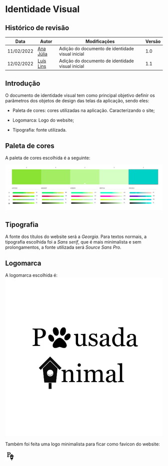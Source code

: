 # Identidade Visual

## Histórico de revisão
| Data       | Autor                                        | Modificações                      | Versão |
| ---------- | -------------------------------------------- | --------------------------------- | ------ |
| 11/02/2022 | [Ana Júlia](https://github.com/aluzianobriceno) | Adição do documento de identidade visual inicial | 1.0  |
| 12/02/2022 | [Luís Lins](https://github.com/luisgaboardi) | Adição do documento de identidade visual inicial | 1.1  |

## Introdução

O documento de identidade visual tem como principal objetivo definir os parâmetros dos objetos de design das telas da aplicação, sendo eles:

- Paleta de cores: cores utilizadas na aplicação. Caracterizando o site;

- Logomarca: Logo do website;

- Tipografia: fonte utilizada.

## Paleta de cores

A paleta de cores escolhida é a seguinte:

![exemplo_paleta ](/images/paleta-cores.png)

## Tipografia

A fonte dos títulos do website será a *Georgia*.
Para textos normais, a tipografia escolhida foi a *Sans serif*, que é mais minimalista e sem prolongamentos, a fonte utilizada será *Source Sans Pro*.


## Logomarca

A logomarca escolhida é: 
![logo](/images/logo-transparente.png)

Também foi feita uma logo minimalista para ficar como favicon do website:

![favicon](/images/favicon-pequeno.png)